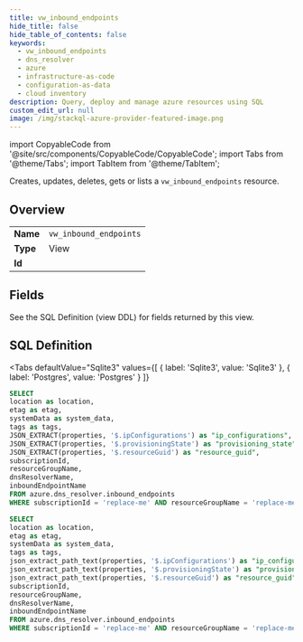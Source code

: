 ```yaml
--- 
title: vw_inbound_endpoints
hide_title: false
hide_table_of_contents: false
keywords:
  - vw_inbound_endpoints
  - dns_resolver
  - azure
  - infrastructure-as-code
  - configuration-as-data
  - cloud inventory
description: Query, deploy and manage azure resources using SQL
custom_edit_url: null
image: /img/stackql-azure-provider-featured-image.png
---
```


import CopyableCode from '@site/src/components/CopyableCode/CopyableCode';
import Tabs from '@theme/Tabs';
import TabItem from '@theme/TabItem';

Creates, updates, deletes, gets or lists a <code>vw_inbound_endpoints</code> resource.

## Overview
<table><tbody>
<tr><td><b>Name</b></td><td><code>vw_inbound_endpoints</code></td></tr>
<tr><td><b>Type</b></td><td>View</td></tr>
<tr><td><b>Id</b></td><td><CopyableCode code="azure.dns_resolver.vw_inbound_endpoints" /></td></tr>
</tbody></table>

## Fields

See the SQL Definition (view DDL) for fields returned by this view.

## SQL Definition

<Tabs
defaultValue="Sqlite3"
values={[
{ label: 'Sqlite3', value: 'Sqlite3' },
{ label: 'Postgres', value: 'Postgres' }
]}
>
<TabItem value="Sqlite3">

```sql
SELECT
location as location,
etag as etag,
systemData as system_data,
tags as tags,
JSON_EXTRACT(properties, '$.ipConfigurations') as "ip_configurations",
JSON_EXTRACT(properties, '$.provisioningState') as "provisioning_state",
JSON_EXTRACT(properties, '$.resourceGuid') as "resource_guid",
subscriptionId,
resourceGroupName,
dnsResolverName,
inboundEndpointName
FROM azure.dns_resolver.inbound_endpoints
WHERE subscriptionId = 'replace-me' AND resourceGroupName = 'replace-me' AND dnsResolverName = 'replace-me';
```

</TabItem>
<TabItem value="Postgres">

```sql
SELECT
location as location,
etag as etag,
systemData as system_data,
tags as tags,
json_extract_path_text(properties, '$.ipConfigurations') as "ip_configurations",
json_extract_path_text(properties, '$.provisioningState') as "provisioning_state",
json_extract_path_text(properties, '$.resourceGuid') as "resource_guid",
subscriptionId,
resourceGroupName,
dnsResolverName,
inboundEndpointName
FROM azure.dns_resolver.inbound_endpoints
WHERE subscriptionId = 'replace-me' AND resourceGroupName = 'replace-me' AND dnsResolverName = 'replace-me';
```

</TabItem>
</Tabs>
